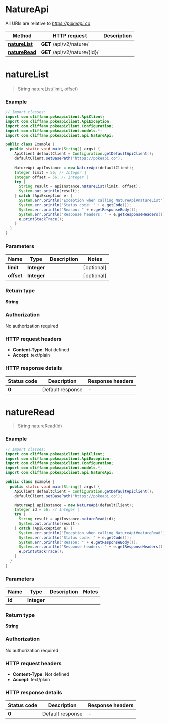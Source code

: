 # NatureApi

All URIs are relative to *https://pokeapi.co*

| Method | HTTP request | Description |
|------------- | ------------- | -------------|
| [**natureList**](NatureApi.md#natureList) | **GET** /api/v2/nature/ |  |
| [**natureRead**](NatureApi.md#natureRead) | **GET** /api/v2/nature/{id}/ |  |


<a name="natureList"></a>
# **natureList**
> String natureList(limit, offset)



### Example
```java
// Import classes:
import com.cliffano.pokeapiclient.ApiClient;
import com.cliffano.pokeapiclient.ApiException;
import com.cliffano.pokeapiclient.Configuration;
import com.cliffano.pokeapiclient.models.*;
import com.cliffano.pokeapiclient.api.NatureApi;

public class Example {
  public static void main(String[] args) {
    ApiClient defaultClient = Configuration.getDefaultApiClient();
    defaultClient.setBasePath("https://pokeapi.co");

    NatureApi apiInstance = new NatureApi(defaultClient);
    Integer limit = 56; // Integer | 
    Integer offset = 56; // Integer | 
    try {
      String result = apiInstance.natureList(limit, offset);
      System.out.println(result);
    } catch (ApiException e) {
      System.err.println("Exception when calling NatureApi#natureList");
      System.err.println("Status code: " + e.getCode());
      System.err.println("Reason: " + e.getResponseBody());
      System.err.println("Response headers: " + e.getResponseHeaders());
      e.printStackTrace();
    }
  }
}
```

### Parameters

| Name | Type | Description  | Notes |
|------------- | ------------- | ------------- | -------------|
| **limit** | **Integer**|  | [optional] |
| **offset** | **Integer**|  | [optional] |

### Return type

**String**

### Authorization

No authorization required

### HTTP request headers

 - **Content-Type**: Not defined
 - **Accept**: text/plain

### HTTP response details
| Status code | Description | Response headers |
|-------------|-------------|------------------|
| **0** | Default response |  -  |

<a name="natureRead"></a>
# **natureRead**
> String natureRead(id)



### Example
```java
// Import classes:
import com.cliffano.pokeapiclient.ApiClient;
import com.cliffano.pokeapiclient.ApiException;
import com.cliffano.pokeapiclient.Configuration;
import com.cliffano.pokeapiclient.models.*;
import com.cliffano.pokeapiclient.api.NatureApi;

public class Example {
  public static void main(String[] args) {
    ApiClient defaultClient = Configuration.getDefaultApiClient();
    defaultClient.setBasePath("https://pokeapi.co");

    NatureApi apiInstance = new NatureApi(defaultClient);
    Integer id = 56; // Integer | 
    try {
      String result = apiInstance.natureRead(id);
      System.out.println(result);
    } catch (ApiException e) {
      System.err.println("Exception when calling NatureApi#natureRead");
      System.err.println("Status code: " + e.getCode());
      System.err.println("Reason: " + e.getResponseBody());
      System.err.println("Response headers: " + e.getResponseHeaders());
      e.printStackTrace();
    }
  }
}
```

### Parameters

| Name | Type | Description  | Notes |
|------------- | ------------- | ------------- | -------------|
| **id** | **Integer**|  | |

### Return type

**String**

### Authorization

No authorization required

### HTTP request headers

 - **Content-Type**: Not defined
 - **Accept**: text/plain

### HTTP response details
| Status code | Description | Response headers |
|-------------|-------------|------------------|
| **0** | Default response |  -  |

